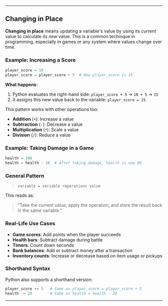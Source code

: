 
---

## Changing in Place

**Changing in place** means updating a variable's value by using its *current* value to calculate its *new* value. This is a common technique in programming, especially in games or any system where values change over time.

### Example: Increasing a Score

```python
player_score = 10
player_score = player_score + 5  # Now player_score is 15
```

**What happens:**

1. Python evaluates the right-hand side: `player_score + 5` → `10 + 5` → `15`
2. It assigns this new value back to the variable: `player_score = 15`

This pattern works with other operations too:

* **Addition** (`+`): Increase a value
* **Subtraction** (`-`): Decrease a value
* **Multiplication** (`*`): Scale a value
* **Division** (`/`): Reduce a value

### Example: Taking Damage in a Game

```python
health = 100
health = health - 20  # After taking damage, health is now 80
```

### General Pattern

> `variable = variable <operation> value`

This reads as:

> "Take the current value, apply the operation, and store the result back in the same variable."

### Real-Life Use Cases

* **Game scores**: Add points when the player succeeds
* **Health bars**: Subtract damage during battle
* **Timers**: Count down seconds
* **Bank balances**: Add or subtract money after a transaction
* **Inventory counts**: Increase or decrease based on item usage or pickups

### Shorthand Syntax

Python also supports a shorthand version:

```python
player_score += 5   # Same as player_score = player_score + 5
health -= 20        # Same as health = health - 20
```

---

